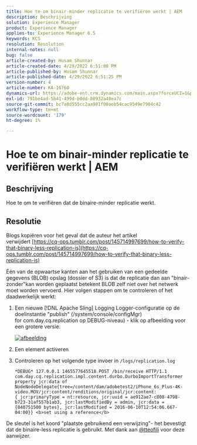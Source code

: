 ```yaml
---
title: Hoe te om binair-minder replicatie te verifiëren werkt | AEM
description: Beschrijving
solution: Experience Manager
product: Experience Manager
applies-to: Experience Manager 6.5
keywords: KCS
resolution: Resolution
internal-notes: null
bug: false
article-created-by: Husam Shunnar
article-created-date: 4/29/2022 6:51:08 PM
article-published-by: Husam Shunnar
article-published-date: 4/29/2022 6:51:25 PM
version-number: 4
article-number: KA-16760
dynamics-url: https://adobe-ent.crm.dynamics.com/main.aspx?forceUCI=1&pagetype=entityrecord&etn=knowledgearticle&id=41005553-edc7-ec11-a7b6-0022480a1d64
exl-id: 791be4ad-5b41-499d-b0dd-80932a48ea7c
source-git-commit: bc7a8d555cc2aa981f00aeb54cac9549e7904c42
workflow-type: tm+mt
source-wordcount: '179'
ht-degree: 1%

---
```


# Hoe te om binair-minder replicatie te verifiëren werkt | AEM

## Beschrijving

Hoe te om te verifiëren dat de binaire-minder replicatie werkt.

## Resolutie

Blogs kopiëren voor het geval dat de auteur het artikel verwijdert [https://cq-ops.tumblr.com/post/145714997699/how-to-verify-that-binary-less-replication-is](https://cq-ops.tumblr.com/post/145714997699/how-to-verify-that-binary-less-replication-is)

Één van de opwaartse kanten aan het gebruiken van een gedeelde gegevens (BLOB) opslag (dossier of S3) is dat de replicatie dan aan &quot;binair-zonder&quot;kan worden geplaatst betekent BLOB zelf niet over het netwerk moet worden vervoerd. Hier volgen stappen om te controleren of het daadwerkelijk werkt:

1. Een nieuwe [!DNL Apache Sling] Logging Logger-configuratie op de doelinstantie &quot;publish&quot; (/system/console/configMgr) for com.day.cq.replication op DEBUG-niveau) - klik op afbeelding voor een grotere versie.

   [![afbeelding](https://64.media.tumblr.com/7399cc8fc96a1bb17456e9aff2af2999/tumblr_inline_p9j3kgHl8K1r414c2_500.png)](https://href.li/?http://jayan.kandathil.ca/CQ-OPS/aem62/LoggingLogger-Replication.png)

1. Een element activeren

1. Controleren op het volgende type invoer in `/logs/replication.log`

   ```
   *DEBUG* 127.0.0.1 1465577645518 POST /bin/receive HTTP/1.1 
   com.day.cq.replication.impl.content.durbo.DurboImportTransformer property jcr:data of 
   NodeNodeDelegate{tree=/content/dam/adobetest2/iPhone_6s_Plus-4K-video.MOV/jcr:content/renditions/original/jcr:content:
   { jcr:primaryType = nt:resource, jcr:uuid = ae912ae7-c808-4798-b723-31af557b1ab3, jcr:lastModifiedBy = admin, jcr:data = {840751500 bytes}, jcr:lastModified = 2016-06-10T12:54:06.667-04:00}} <b>set using a reference</b>
   ```

De sleutel is het koord &quot;plaatste gebruikend een verwijzing&quot;- het bevestigt dat de binaire-less replicatie is gebruikt. Met dank aan [@tteofili](https://twitter.com/tteofili) voor deze aanwijzer.
